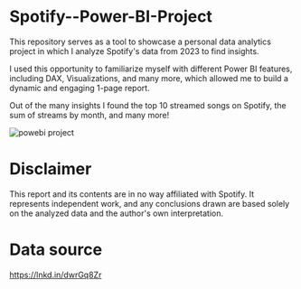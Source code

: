 # Spotify--Power-BI-Project

This repository serves as a tool to showcase a personal data analytics project in which I analyze Spotify's data from 2023 to find insights.

I used this opportunity to familiarize myself with different Power BI features, including DAX, Visualizations, and many more, which allowed me to build a dynamic and engaging 1-page report.

Out of the many insights I found the top 10 streamed songs on Spotify, the sum of streams by month, and many more!

![powebi project](https://github.com/Omranhariri/Spotify--Power-BI-Project/assets/158753193/49027056-e378-4ab1-a104-d7012d4301f2)

# Disclaimer
This report and its contents are in no way affiliated with Spotify. It represents independent work, and any conclusions drawn are based solely on the analyzed data and the author's own interpretation.

# Data source
https://lnkd.in/dwrGq8Zr
